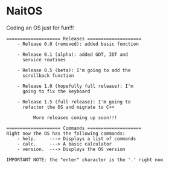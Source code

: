 # NaitOS
Coding an OS just for fun!!!

    ==================== Releases ====================
        - Release 0.0 (removed): added basic function

        - Release 0.1 (alpha): added GDT, IDT and
          service routines

        - Release 0.5 (beta): I'm going to add the
          scrollback function

        - Release 1.0 (hopefully full release): I'm
          going to fix the keyboard

        - Release 1.5 (full release): I'm going to
          refactor the OS and migrate to C++

              More releases coming up soon!!!

    ==================== Commands ====================
    Right now the OS has the following commands:
        - help.     ---> Displays a list of commands
        - calc.     ---> A basic calculator
        - version.  ---> Displays the OS version

    IMPORTANT NOTE: the "enter" character is the '.' right now